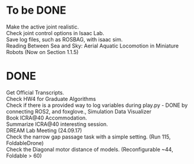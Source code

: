 # To be DONE
Make the active joint realistic. \
Check joint control options in Isaac Lab. \
Save log files, such as ROSBAG, with isaac sim. \
Reading Between Sea and Sky: Aerial Aquatic Locomotion in Miniature Robots (Now on Section 1.1.5)


# DONE
Get Official Transcripts. \
Check HW4 for Graduate Algorithms \
Check if there is a provided way to log variables during play.py - DONE by connecting ROS2, and foxglove., Simulation Data Visualizer \
Book ICRA@40 Accommodation. \
Summarize ICRA@40 interesting session. \
DREAM Lab Meeting (24.09.17) \
Check the narrow gap passage task with a simple setting. (Run 115, FoldableDrone) \
Check the Diagonal motor distance of models. (Reconfigurable ~44, Foldable > 60)

